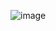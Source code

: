 ![image](https://user-images.githubusercontent.com/112846401/193758981-3beefb65-d46f-4988-8952-c6e2ddc5f2a3.png)
